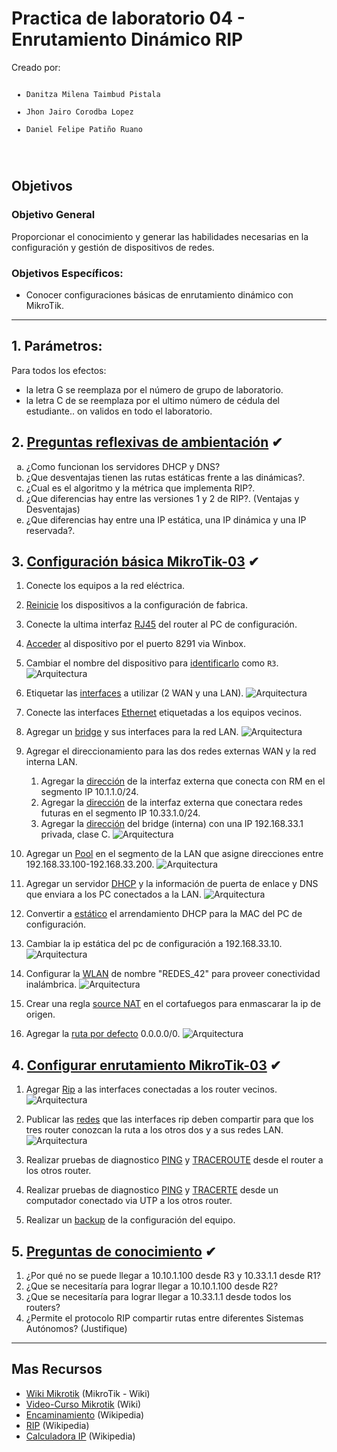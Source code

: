 # Practica de laboratorio 04 - Enrutamiento Dinámico RIP

<p>Creado por:
<code>
<ul>
<li>Danitza Milena Taimbud Pistala</li>
<li>Jhon Jairo Corodba Lopez</li>
<li>Daniel Felipe Patiño Ruano</li>
</ul>
</code>
</p>

## Objetivos

### Objetivo General

Proporcionar el conocimiento y generar las habilidades necesarias en la configuración y gestión de dispositivos de redes.

### Objetivos Específicos:

- Conocer configuraciones básicas de enrutamiento dinámico con MikroTik.

---

## 1. Parámetros:

Para todos los efectos:

- la letra G se reemplaza por el número de grupo de laboratorio.
- la letra C de se reemplaza por el ultimo número de cédula del estudiante..
on validos en todo el laboratorio.

[1_2]: https://github.com/GiancarloBenavides

## 2. [Preguntas reflexivas de ambientación](#) ✔

<ol type="a">
<li>¿Como funcionan los servidores DHCP y DNS?</li>
<li>¿Que desventajas tienen las rutas estáticas frente a las dinámicas?.</li>
<li>¿Cual es el algoritmo y la métrica que implementa RIP?.</li>
<li>¿Que diferencias hay entre las versiones 1 y 2 de RIP?. (Ventajas y Desventajas)</li>
<li>¿Que diferencias hay entre una IP estática, una IP dinámica y una IP reservada?.</li>

</ol>

## 3. [Configuración básica MikroTik-03](#) ✔

1. Conecte los equipos a la red eléctrica.
2. [Reinicie][3_1] los dispositivos a la configuración de fabrica.
3. Conecte la ultima interfaz [RJ45][rj45] del router al PC de configuración.
4. [Acceder][3_2] al dispositivo por el puerto 8291 via Winbox.
5. Cambiar el nombre del dispositivo para [identificarlo][3_3] como <code>R3</code>.
![Arquitectura](../Lab4/img-config-microtik/Paso%205.png "Cambiar nombre de dispositivo")
6. Etiquetar las [interfaces][3_4] a utilizar (2 WAN y una LAN).
![Arquitectura](../Lab4/img-config-microtik/Paso%206.png "Etiquetar Interfaces")
7. Conecte las interfaces [Ethernet][3_5] etiquetadas a los equipos vecinos.
8. Agregar un [bridge][3_6] y sus interfaces para la red LAN.
![Arquitectura](../Lab4/img-config-microtik/Paso%208.png "Agregar Bridge")
9. Agregar el direccionamiento para las dos redes externas WAN y la red interna LAN.
   1. Agregar la [dirección][5_1] de la interfaz externa que conecta con RM en el segmento IP 10.1.1.0/24.
   2. Agregar la [dirección][5_1] de la interfaz externa que conectara redes futuras en el segmento IP 10.33.1.0/24.
   3. Agregar la [dirección][5_1] del bridge (interna) con una IP 192.168.33.1 privada, clase C.
    ![Arquitectura](../Lab4/img-config-microtik/Paso%209.png "Agregar direccionamiento")
10. Agregar un [Pool][5_2] en el segmento de la LAN que asigne direcciones entre 192.168.33.100-192.168.33.200.
![Arquitectura](../Lab4/img-config-microtik/Paso%2010.png "Agregar pool")
11. Agregar un servidor [DHCP][5_3] y la información de puerta de enlace y DNS que enviara a los PC conectados a la LAN.
![Arquitectura](../Lab4/img-config-microtik/Paso%2011.png "Agregar servidor DHCP")
12. Convertir a [estático][5_4] el arrendamiento DHCP para la MAC del PC de configuración.

13. Cambiar la ip estática del pc de configuración a 192.168.33.10.
![Arquitectura](../Lab4/img-config-microtik/Paso%2012%20y%2013.png "Cambair ip estatica")
14. Configurar la [WLAN][wlan] de nombre "REDES_42" para proveer conectividad inalámbrica.
![Arquitectura](../Lab4/img-config-microtik/Paso%2014.png "Configurar WLAN")
15. Crear una regla [source NAT][5_5] en el cortafuegos para enmascarar la ip de origen.
16. Agregar la [ruta por defecto][5_6] 0.0.0.0/0.
![Arquitectura](../Lab4/img-config-microtik/Paso%2016.png "Agregar ruta por defecto")

## 4. [Configurar enrutamiento MikroTik-03](#) ✔

1. Agregar [Rip][8_1] a las interfaces conectadas a los router vecinos.
![Arquitectura](../Lab4/img-config-microtik/Paso%201%20RIP.png "Agregar ruta por defecto")

1. Publicar las [redes][8_2] que las interfaces rip deben compartir para que los tres router conozcan la ruta a los otros dos y a sus redes LAN.
![Arquitectura](../Lab4/img-config-microtik/Paso%202%20RIP.png "Agregar ruta por defecto")

1. Realizar pruebas de diagnostico [PING][8_3] y [TRACEROUTE][8_4] desde el router a los otros router.
1. Realizar pruebas de diagnostico [PING][ping] y [TRACERTE][tracert] desde un computador conectado via UTP a los otros router.
1. Realizar un [backup][8_5] de la configuración del equipo.

## 5. [Preguntas de conocimiento](#) ✔

1. ¿Por qué no se puede llegar a 10.10.1.100 desde R3 y 10.33.1.1 desde R1?
1. ¿Que se necesitaría para lograr llegar a 10.10.1.100 desde R2?
1. ¿Que se necesitaría para lograr llegar a 10.33.1.1 desde todos los routers?
1. ¿Permite el protocolo RIP compartir rutas entre diferentes Sistemas Autónomos? (Justifique)

[psk]: https://es.wikipedia.org/wiki/Pre-shared_key
[dhcp]: https://es.wikipedia.org/wiki/Protocolo_de_configuraci%C3%B3n_din%C3%A1mica_de_host
[wlan]: https://es.wikipedia.org/wiki/Red_de_%C3%A1rea_local_inal%C3%A1mbrica
[rj45]: https://es.wikipedia.org/wiki/RJ-45
[ping]: https://learn.microsoft.com/en-us/windows-server/administration/windows-commands/ping
[tracert]: https://learn.microsoft.com/en-us/windows-server/administration/windows-commands/tracert
[3_1]: https://wiki.mikrotik.com/wiki/Manual:Reset
[3_2]: https://wiki.mikrotik.com/wiki/Manual:Winbox
[3_3]: https://wiki.mikrotik.com/wiki/Manual:System/identity
[3_4]: https://wiki.mikrotik.com/wiki/Manual:Interface
[3_5]: https://wiki.mikrotik.com/wiki/Manual:Interface/Ethernet
[3_6]: https://wiki.mikrotik.com/wiki/Manual:Interface/Bridge
[5_1]: https://wiki.mikrotik.com/wiki/Manual:IP/Address
[5_2]: https://wiki.mikrotik.com/wiki/Manual:IP/Pools
[5_3]: https://wiki.mikrotik.com/wiki/Manual:IP/DHCP_Server
[5_4]: https://wiki.mikrotik.com/wiki/Manual:IP/DHCP_Server#Menu_specific_commands_2
[5_5]: https://wiki.mikrotik.com/wiki/Manual:IP/Firewall/NAT#Source_NAT
[5_6]: https://wiki.mikrotik.com/wiki/Manual:IP/Route#Default_route
[8_1]: https://wiki.mikrotik.com/wiki/Manual:Routing/RIP#Interface
[8_2]: https://wiki.mikrotik.com/wiki/Manual:Routing/RIP#Network
[8_3]: https://wiki.mikrotik.com/wiki/Manual:Tools/Ping
[8_4]: https://wiki.mikrotik.com/wiki/Manual:Troubleshooting_tools
[8_5]: https://wiki.mikrotik.com/wiki/Manual:System/Backup

---

## Mas Recursos

- [Wiki Mikrotik](https://wiki.mikrotik.com/wiki/Main_Page) (MikroTik - Wiki)
- [Video-Curso Mikrotik](https://www.youtube.com/watch?v=SLAPzl-LSc0&list=PLf0g2cV4iCkH19_UhaVt0vDn1f9ObumjF) (Wiki)
- [Encaminamiento](https://es.wikipedia.org/wiki/Encaminamiento) (Wikipedia)
- [RIP](https://es.wikipedia.org/wiki/Routing_Information_Protocol) (Wikipedia)
- [Calculadora IP](https://www.calculator.net/ip-subnet-calculator.html) (Wikipedia)

